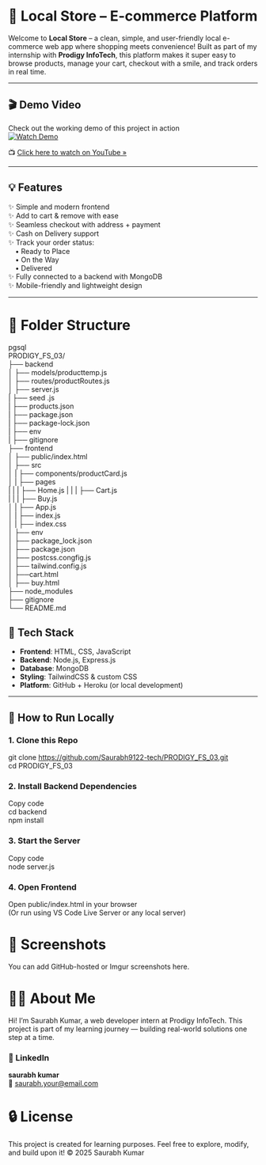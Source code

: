 # 🛒 Local Store – E-commerce Platform  

Welcome to **Local Store** – a clean, simple, and user-friendly local e-commerce web app where shopping meets convenience! Built as part of my internship with **Prodigy InfoTech**, this platform makes it super easy to browse products, manage your cart, checkout with a smile, and track orders in real time.  

---

## 🎬 Demo Video  

Check out the working demo of this project in action      
[![Watch Demo](https://img.youtube.com/vi/gwjLwS487O0/0.jpg)](https://youtu.be/gwjLwS487O0)  

📺 [Click here to watch on YouTube »](https://youtu.be/gwjLwS487O0)  

---

## 💡 Features  

✨ Simple and modern frontend    
✨ Add to cart & remove with ease   
✨ Seamless checkout with address + payment    
✨ Cash on Delivery support    
✨ Track your order status:    
 • Ready to Place    
 • On the Way  
 • Delivered    
✨ Fully connected to a backend with MongoDB    
✨ Mobile-friendly and lightweight design  

---
# **📁 Folder Structure**
pgsql  
PRODIGY_FS_03/  
├── backend    
│   ├── models/producttemp.js    
│   ├── routes/productRoutes.js    
│   ├── server.js  
|   ├── seed .js  
|   ├── products.json  
|   ├── package.json      
|   ├── package-lock.json  
|   ├── env  
|   ├── gitignore    
├── frontend  
│   ├── public/index.html   
│   ├── src  
│   |    ├── components/productCard.js  
│   |    ├── pages  
|   |    |    ├── Home.js
|   |    |    ├── Cart.js  
|   |    |    ├── Buy.js  
│   |    ├── App.js  
│   |    ├── index.js  
│   |    ├── index.css  
│   ├── env  
│   ├── package_lock.json  
│   ├── package.json  
│   ├── postcss.congfig.js  
│   ├── tailwind.config.js  
│   ├──cart.html  
│   ├── buy.html  
├── node_modules   
├── gitignore  
└── README.md    
## 🔧 Tech Stack  

- **Frontend**: HTML, CSS, JavaScript  
- **Backend**: Node.js, Express.js  
- **Database**: MongoDB  
- **Styling**: TailwindCSS & custom CSS  
- **Platform**: GitHub + Heroku (or local development)  

---

## 🚀 How to Run Locally  

### 1. Clone this Repo  
git clone https://github.com/Saurabh9122-tech/PRODIGY_FS_03.git  
cd PRODIGY_FS_03  
### **2. Install Backend Dependencies**      
Copy code  
cd backend  
npm install  
### **3. Start the Server**   
Copy code  
node server.js  
### **4. Open Frontend**  
Open public/index.html in your browser  
(Or run using VS Code Live Server or any local server)  

# **📸 Screenshots**  
You can add GitHub-hosted or Imgur screenshots here.  

# **🙋‍♂️ About Me**
Hi! I’m Saurabh Kumar, a web developer intern at Prodigy InfoTech.
This project is part of my learning journey — building real-world solutions one step at a time.

### **🔗 LinkedIn**
  **saurabh kumar**  
📧 saurabh.your@email.com  
# **🔒 License**
This project is created for learning purposes.
Feel free to explore, modify, and build upon it!
© 2025 Saurabh Kumar
